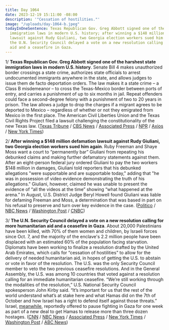 ```yaml
---
title: Day 1064
date: 2023-12-19 15:11:00 -08:00
description: '"Cessation of hostilities."'
image: "/uploads/day-1064-b.jpeg"
todayInOneSentence: Texas Republican Gov. Greg Abbott signed one of the harshest state
  immigration laws in modern U.S. history; after winning a $148 million defamation
  lawsuit against Rudy Giuliani, two Georgia election workers sued him again; and
  the U.N. Security Council delayed a vote on a new resolution calling for more humanitarian
  aid and a ceasefire in Gaza.
---
```


1/ **Texas Republican Gov. Greg Abbott signed one of the harshest state immigration laws in modern U.S. history**. Senate Bill 4 makes unauthorized border crossings a state crime, authorizes state officials to arrest undocumented immigrants anywhere in the state, and allows judges to issue them de facto deportation orders. The law makes it a state crime – a Class B misdemeanor – to cross the Texas-Mexico border between ports of entry, and carries a punishment of up to six months in jail. Repeat offenders could face a second-degree felony with a punishment of two to 20 years in prison. The law allows a judge to drop the charges if a migrant agrees to be deported to Mexico – regardless of whether or not they emigrated from Mexico in the first place. The American Civil Liberties Union and the Texas Civil Rights Project filed a lawsuit challenging the constitutionality of the new Texas law. ([Texas Tribune](https://www.texastribune.org/2023/12/18/texas-governor-abbott-bills-border-wall-illegal-entry-crime-sb3-sb4/) / [CBS News](https://www.cbsnews.com/news/texas-immigration-law-sb4-signed-greg-abbott/) / [Associated Press](https://apnews.com/article/texas-immigration-lawsuit-border-2be91001567623db8ad3171265d5e739) / [NPR](https://www.npr.org/2023/12/18/1219790874/texas-immigration-law-abbott-mexico-border-crossing-illegal) / [Axios](https://www.axios.com/2023/12/19/abbott-texas-border-law-arrests-sb4) / [New York Times](https://www.nytimes.com/2023/12/18/us/abbott-texas-border-law-arrests.html))

2/ **After winning a $148 million defamation lawsuit against Rudy Giuliani, two Georgia election workers sued him again**. Ruby Freeman and Shaye Moss want a court to “permanently bar” Giuliani from repeating his debunked claims and making further defamatory statements against them. After an eight-person federal jury ordered Giuliani to pay the two workers $148 million in damages, Giuliani told reporters that his debunked allegations "were supportable and are supportable today," adding that "he was in possession of video evidence demonstrating the truth of his allegations." Giuliani, however, claimed he was unable to present the evidence of “all the videos at the time” showing “what happened at the arena.” In August, U.S. District Judge Beryl Howell found Giuliani was liable for defaming Freeman and Moss, a determination that was based in part on his refusal to preserve and turn over key evidence in the case. ([Politico](https://www.politico.com/news/2023/12/18/rudy-giuliani-new-defamation-lawsuit-00132343) / [NBC News](https://www.nbcnews.com/politics/donald-trump/rudy-giuliani-sued-ruby-freeman-shaye-moss-defamation-rcna130329) / [Washington Post](https://www.washingtonpost.com/dc-md-va/2023/12/18/giuliani-defamation-lawsuit-georgia/) / [CNBC](https://www.cnbc.com/2023/12/18/rudy-giuliani-sued-by-election-workers-over-defamation.html))

3/ **The U.N. Security Council delayed a vote on a new resolution calling for more humanitarian aid and a ceasefire in Gaza**. About 20,000 Palestinians have been killed, with 70% of them women and children, by Israeli forces since Oct. 7, and the majority of the enclave's 2.2 million people have been displaced with an estimated 60% of the population facing starvation. Diplomats have been working to finalize a resolution drafted by the United Arab Emirates, which calls for “cessation of hostilities" to allow for the delivery of needed humanitarian aid, in hopes of getting the U.S. to abstain or vote in favor of the resolution. The U.S. was the only Security Council member to veto the two previous ceasefire resolutions. And in the General Assembly, the U.S. was among 10 countries that voted against a resolution calling for an immediate humanitarian ceasefire. “We’re still working through the modalities of the resolution,” U.S. National Security Council spokesperson John Kirby said. “It’s important for us that the rest of the world understand what’s at stake here and what Hamas did on the 7th of October and how Israel has a right to defend itself against those threats.” Israel, [meanwhile](https://www.axios.com/2023/12/19/israel-offer-hamas-pause-fighting-hostages), reportedly offered to pause fighting in Gaza for one week as part of a new deal to get Hamas to release more than three dozen hostages. ([CNN](https://www.cnn.com/middleeast/live-news/israel-hamas-war-gaza-news-12-19-23/index.html) / [NBC News](https://www.nbcnews.com/news/world/live-blog/israel-hamas-war-live-updates-red-sea-houthis-oil-shipping-supply-rcna130375) / [Associated Press](https://apnews.com/article/un-israel-palestinians-gaza-humanitarian-e29910393c9c78a7419a5987e1279571) / [New York Times](https://www.nytimes.com/live/2023/12/19/world/israel-hamas-war-gaza-news#un-security-council-is-set-to-vote-on-a-new-cease-fire-resolution-that-aims-to-avert-a-us-veto) / [Washington Post](https://www.washingtonpost.com/world/2023/12/19/israel-gaza-war-hamas-news-updates/#link-KWEEYXMUMBCPFHW52OKMRYBNDM) / [ABC News](https://abcnews.go.com/US/live-updates/israel-hamas-war-december-tunnels/?id=105728765))

